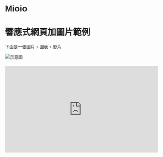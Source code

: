 # Mioio
<!DOCTYPE html>
<html lang="zh-Hant">
<head>
  <meta charset="UTF-8" />
  <meta name="viewport" content="width=device-width, initial-scale=1.0" />
  <title>響應式範例 + 圖片</title>
  <script src="https://cdn.plot.ly/plotly-latest.min.js"></script>
  <style>
    body {
      margin: 0;
      padding: 20px;
      font-family: Arial, sans-serif;
    }

    h1, p {
      text-align: center;
    }

    /* 圖片讓它不會超出容器 */
    .responsive-img {
      max-width: 100%;
      height: auto;
      display: block;
      margin: 0 auto;
    }

    /* 圖表容器 */
    #myPlot {
      width: 100%;
      max-width: 700px;
      margin: 20px auto;
    }

    /* 影片響應式容器 (16:9) */
    .video-container {
      position: relative;
      width: 100%;
      padding-bottom: 56.25%;
      height: 0;
      overflow: hidden;
      max-width: 900px;
      margin: 20px auto;
    }

    .video-container iframe {
      position: absolute;
      top: 0;
      left: 0;
      width: 100%;
      height: 100%;
      border: 0;
    }
  </style>
</head>
<body>

  <h1>響應式網頁加圖片範例</h1>
  <p>下面是一張圖片 + 圖表 + 影片</p>

  <!-- 加入圖片 -->
  <img
    src="https://encrypted-tbn0.gstatic.com/images?q=tbn:ANd9GcR7baOHUCm_fpu068IkpAGZBKlba_xEn8t5Ww&s"
    alt="示意圖"
    class="responsive-img"
  />

  <!-- Plotly 圖表 -->
  <div id="myPlot"></div>
  <script>
    const xArray = ["gorza", "Famas", "spas12", "USA12", "siega"];
    const yArray = [55, 49, 44, 24, 90];

    const data = [{
      x: xArray,
      y: yArray,
      type: "bar",
      orientation: "v",
      marker: { color: "rgba(0,0,255,0.6)" }
    }];

    const layout = {
      title: "武器使用統計圖",
      autosize: true,
      margin: { t: 40 }
    };

    Plotly.newPlot("myPlot", data, layout, { responsive: true });
  </script>

  <!-- YouTube 影片 -->
  <div class="video-container">
    <iframe
      src="https://www.youtube.com/embed/pzt6SmvGpXk?list=RDpzt6SmvGpXk"
      title="〈Sacrifice〉ft.G.E.M."
      allow="accelerometer; autoplay; clipboard-write; encrypted-media; gyroscope; picture-in-picture; web-share"
      referrerpolicy="strict-origin-when-cross-origin"
      allowfullscreen>
    </iframe>
  </div>

</body>
</html>
